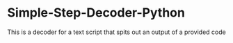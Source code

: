 # Simple-Step-Decoder-Python
This is a decoder for a text script that spits out an output of a provided code
